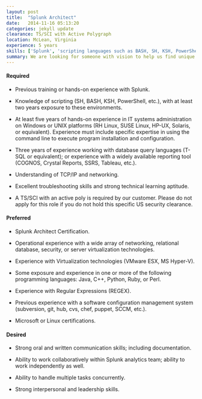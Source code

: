 ```yaml
---
layout: post
title:  "Splunk Architect"
date:   2014-11-16 05:13:20
categories: jekyll update
clearance: TS/SCI with Active Polygraph
location: McLean, Virginia
experience: 5 years
skills: ['Splunk', 'scripting languages such as BASH, SH, KSH, PowerShell', 'Unix', 'Linux', 'Windows', 'T-SQL', 'TCP/IP']
summary: We are looking for someone with vision to help us find unique and interesting ways to use Splunk. This engineer will work as a Splunk product domain expert, supporting the customer. The Splunk Architect will be responsible for the design and implementation of Splunk infrastructure, deployment, products, apps, reports, alerts, and dashboards for the customer. This engineer will manage Splunk knowledge objects (Apps, Dashboards, Saved Searches, Scheduled Searches, Alerts, etc.), and will be tasked with thinking about how to take Splunk and apply it to data beyond log files.
---
```


#### Required

* Previous training or hands-on experience with Splunk.

* Knowledge of scripting (SH, BASH, KSH, PowerShell, etc.), with at least two years exposure to these environments.

* At least five years of hands-on experience in IT systems administration on Windows or UNIX platforms (RH Linux, SUSE Linux, HP-UX, Solaris, or equivalent). Experience must include specific expertise in using the command line to execute program installation and configuration.

* Three years of experience working with database query languages (T-SQL or equivalent); or experience with a widely available reporting tool (COGNOS, Crystal Reports, SSRS, Tableau, etc.).

* Understanding of TCP/IP and networking.

* Excellent troubleshooting skills and strong technical learning aptitude.

* A TS/SCI with an active poly is required by our customer. Please do not apply for this role if you do not hold this specific US security clearance.

#### Preferred

* Splunk Architect Certification.

* Operational experience with a wide array of networking, relational database, security, or server virtualization technologies.

* Experience with Virtualization technologies (VMware ESX, MS Hyper-V).

* Some exposure and experience in one or more of the following programming languages: Java, C++, Python, Ruby, or Perl.

* Experience with Regular Expressions (REGEX).

* Previous experience with a software configuration management system (subversion, git, hub, cvs, chef, puppet, SCCM, etc.).

* Microsoft or Linux certifications.

#### Desired

* Strong oral and written communication skills; including documentation.

* Ability to work collaboratively within Splunk analytics team; ability to work independently as well.

* Ability to handle multiple tasks concurrently.

* Strong interpersonal and leadership skills.